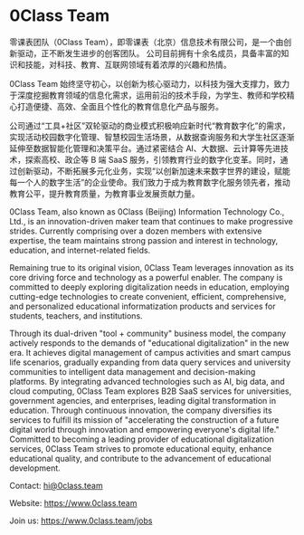 # 0Class Team

零课表团队（0Class Team），即零课表（北京）信息技术有限公司，是一个由创新驱动，正不断发生进步的创客团队。
公司目前拥有十余名成员，具备丰富的知识和技能，对科技、教育、互联网领域有着浓厚的兴趣和热情。

0Class Team 始终坚守初心，以创新为核心驱动力，以科技为强大支撑力，致力于深度挖掘教育领域的信息化需求，运用前沿的技术手段，为学生、教师和学校精心打造便捷、高效、全面且个性化的教育信息化产品与服务。

公司通过“工具+社区”双轮驱动的商业模式积极响应新时代“教育数字化”的需求，实现活动校园数字化管理、智慧校园生活场景，从数据查询服务和大学生社区逐渐延伸至数据智能化管理和决策平台。通过紧密结合 AI、大数据、云计算等先进技术，探索高校、政企等 B 端 SaaS 服务，引领教育行业的数字化变革。同时，通过创新驱动，不断拓展多元化业务，实现“以创新加速未来数字世界的建设，赋能每一个人的数字生活”的企业使命。我们致力于成为教育数字化服务领先者，推动教育公平，提升教育质量，为教育事业发展贡献力量。

0Class Team, also known as 0Class (Beijing) Information Technology Co., Ltd., is an innovation-driven maker team that continues to make progressive strides. Currently comprising over a dozen members with extensive expertise, the team maintains strong passion and interest in technology, education, and internet-related fields.

Remaining true to its original vision, 0Class Team leverages innovation as its core driving force and technology as a powerful enabler. The company is committed to deeply exploring digitalization needs in education, employing cutting-edge technologies to create convenient, efficient, comprehensive, and personalized educational informatization products and services for students, teachers, and institutions.

Through its dual-driven "tool + community" business model, the company actively responds to the demands of "educational digitalization" in the new era. It achieves digital management of campus activities and smart campus life scenarios, gradually expanding from data query services and university communities to intelligent data management and decision-making platforms. By integrating advanced technologies such as AI, big data, and cloud computing, 0Class Team explores B2B SaaS services for universities, government agencies, and enterprises, leading digital transformation in education. Through continuous innovation, the company diversifies its services to fulfill its mission of "accelerating the construction of a future digital world through innovation and empowering everyone's digital life." Committed to becoming a leading provider of educational digitalization services, 0Class Team strives to promote educational equity, enhance educational quality, and contribute to the advancement of educational development.

Contact: hi@0class.team

Website: https://www.0class.team

Join us: https://www.0class.team/jobs
